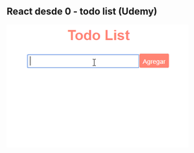 ## React desde 0 - todo list (Udemy)

![Alt Text](https://github.com/Gatop/reactjs-udemy-c1-todo-list/blob/master/public/doc-gif.gif)
